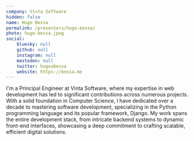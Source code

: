 ```yaml
---
company: Vinta Software
hidden: false
name: Hugo Bessa
permalink: /presenters/hugo-bessa/
photo: hugo-bessa.jpeg
social:
    bluesky: null
    github: null
    instagram: null
    mastodon: null
    twitter: hugoabessa
    website: https://bessa.me
---
```


I'm a Principal Engineer at Vinta Software, where my expertise in web development has led to significant contributions across numerous projects. With a solid foundation in Computer Science, I have dedicated over a decade to mastering software development, specializing in the Python programming language and its popular framework, Django. My work spans the entire development stack, from intricate backend systems to dynamic front-end interfaces, showcasing a deep commitment to crafting scalable, efficient digital solutions.
